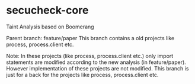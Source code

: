 # secucheck-core
Taint Analysis based on Boomerang

Parent branch: feature/paper
This branch contains a old projects like process, process.client etc.

Note: In these projects (like process, process.client etc.) only import statements are modified according to the new analysis (in feature/paper). However implementation of these projects are not modified. This branch is just for a back for the projects like process, process.client etc.
